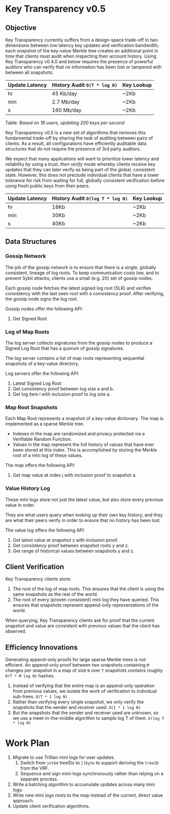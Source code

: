 # Key Transparency v0.5

## Objective

Key Transparency currently suffers from a design-space trade-off in two dimensions between
low latency key updates and verification bandwidth; each snapshot of the
key-value Merkle tree creates an additional point in time that clients must
audit when inspecting their account history.
Using Key Transparency v0.4.0 and below requires the presence of powerful
auditors who can verify that no information has been lost or tampered with between all snapshots.

| Update Latency | History Audit `O(T * log N)`  | Key Lookup |
|----------------|------------------|-------------|
| hr             | 45 Kb/day         | ~2Kb       |
| min            | 2.7 Mb/day        | ~2Kb       |
| s              | 160 Mb/day        | ~2Kb       |

Table: *Based on 1B users, updating 200 keys per second*

Key Transparency v0.5 is a new set of algorithms that removes this fundamental trade-off by sharing
the task of auditing between pairs of clients. As a result, all configurations have efficiently
auditable data structures that do not require the presence of 3rd party auditors.

We expect that many applications will want to prioritize lower latency and
reliability by using a *trust, then verify* mode whereby clients receive key
updates that they can later verify as being part of the global, consistent
state.  However, this does not preclude individual clients that have a lower
tolerance for risk from waiting for full, globally consistent verification
before using fresh public keys from their peers.

| Update Latency | History Audit `O(log T * log N)` | Key Lookup |
|----------------|------------------|------------|
| hr             | 18Kb             | ~2Kb       |
| min            | 30Kb             | ~2Kb       |
| s              | 40Kb             | ~2Kb       |


## Data Structures

### Gossip Network
The job of the gossip network is to ensure that there is a single, globally consistent, lineage of log roots.
To keep communication costs low, and to prevent Sybil attacks, clients use a small (e.g. 20) set of gossip nodes.

Each gossip node fetches the latest signed log root (SLR) and verifies
consistency with the last seen root with a consistency proof.
After verifying, the gossip node signs the log root.

Gossip nodes offer the following API:

1. Get Signed Root

### Log of Map Roots

The log server collects signatures from the gossip nodes to produce a Signed Log Root that has a quorum of gossip signatures.

The log server contains a list of map roots representing sequential snapshots of a key-value directory.

Log servers offer the following API:

1. Latest Signed Log Root
1. Get consistency proof between log size a and b.
1. Get log item i with inclusion proof to log size a.

### Map Root Snapshots
Each Map Root represents a snapshot of a key-value dictionary.
The map is implemented as a sparse Merkle tree.

* Indexes in the map are randomized and privacy protected via a Verifiable Random Function.
* Values in the map represent the full history of values that have ever been stored at this index. This is accomplished by storing the Merkle root of a mini log of these values.

The map offers the following API:

1. Get map value at index j with inclusion proof to snapshot a.

### Value History Log
These mini logs store not just the latest value, but also store every previous value in order.

They are what users query when looking up their own key history, and they are what their peers verify in order to ensure that no history has been lost.

The value log offers the following API:

1. Get latest value at snapshot z with inclusion proof.
1. Get consistency proof between snapshot roots y and z.
1. Get range of historical values between snapshots y and z.

## Client Verification

Key Transparency clients store:
1. The root of the log of map roots. This ensures that the client is using the same snapshots as the rest of the world.
1. The root of every (proven consistent) mini log they have queried. This ensures that snapshots represent append-only representations of the world.

When querying, Key Transparency clients ask for proof that the current snapshot and value are consistent with previous values that the client has observed.

## Efficiency Innovations

Generating append-only proofs for large sparse Merkle trees is not efficient.
An append-only proof between two snapshots containing `M` changes per snapshot in a map of size `N` over `T` snapshots contains roughly `O(T * M log N)` hashes.
1. Instead of verifying that the entire map is an append-only operation from previous values, we isolate the work of verification to individual sub-trees. `O(T * 1 log N)`
1. Rather than verifying every single snapshot, we only verify the snapshots that the sender and receiver used. `O(1 * 1 log N)`
1. But the snapshots that the sender and receiver used are unknown, so we use a meet-in-the-middle algorithm to sample log T of them. `O(log T * log N)`


# Work Plan

1. Migrate to use Trillian mini logs for user updates.
    1. Switch from `int64` treeIDs to `[]byte` to support deriving the `treeID` from the VRF.
    1. Sequence and sign mini-logs synchronously rather than relying on a separate process.
1. Write a batching algorithm to accumulate updates across many mini logs.
1. Write new mini logs roots to the map instead of the current, direct value approach.
1. Update client verification algorithms.
